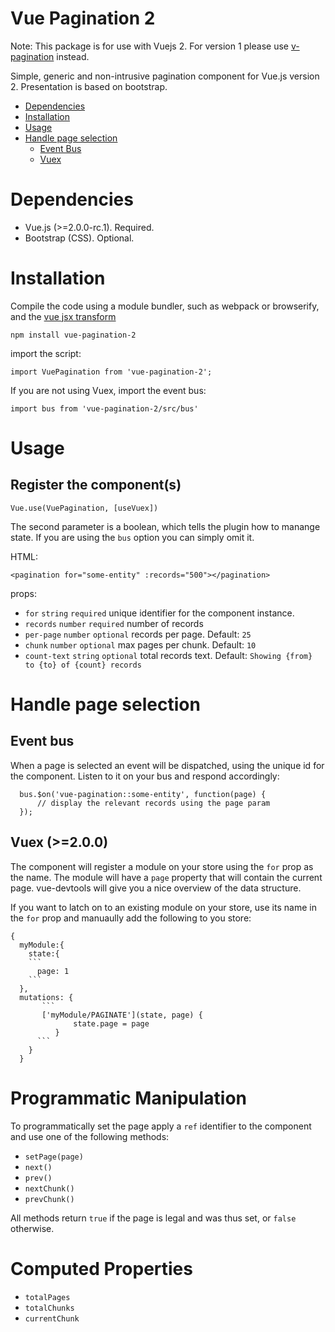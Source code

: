 # Vue Pagination 2

Note: This package is for use with Vuejs 2.
For version 1 please use [v-pagination](https://www.npmjs.com/package/v-pagination) instead.

Simple, generic and non-intrusive pagination component for Vue.js version 2.
Presentation is based on bootstrap.

- [Dependencies](#dependencies)
- [Installation](#installation)
- [Usage](#usage)
- [Handle page selection](#handle-page-selection)
  - [Event Bus](#event-bus)
  - [Vuex](#vuex)

# Dependencies

* Vue.js (>=2.0.0-rc.1). Required.
* Bootstrap (CSS). Optional.

# Installation

Compile the code using a module bundler, such as webpack or browserify, and the [vue jsx transform](https://github.com/vuejs/babel-plugin-transform-vue-jsx)

    npm install vue-pagination-2

import the script:

    import VuePagination from 'vue-pagination-2';

If you are not using Vuex, import the event bus:

    import bus from 'vue-pagination-2/src/bus'

# Usage

## Register the component(s)

    Vue.use(VuePagination, [useVuex])

The second parameter is a boolean, which tells the plugin how to manange state.
If you are using the `bus` option you can simply omit it.

HTML:

    <pagination for="some-entity" :records="500"></pagination>

props:

* `for` `string` `required` unique identifier for the component instance.
* `records` `number` `required` number of records
* `per-page` `number` `optional` records per page. Default: `25`
* `chunk` `number` `optional` max pages per chunk. Default: `10`
* `count-text` `string` `optional` total records text. Default: `Showing {from} to {to} of {count} records`

# Handle page selection

## Event bus

When a page is selected an event will be dispatched, using the unique id for the component.
Listen to it on your bus and respond accordingly:

      bus.$on('vue-pagination::some-entity', function(page) {
          // display the relevant records using the page param
      });

## Vuex (>=2.0.0)

The component will register a module on your store using the `for` prop as the name.
The module will have a `page` property that will contain the current page.
vue-devtools will give you a nice overview of the data structure.

If you want to latch on to an existing module on your store, use its name in the `for` prop and manuaully add the following to you store:

    {
      myModule:{
        state:{
        ```
          page: 1
        ```
      },
      mutations: {
           ```
           ['myModule/PAGINATE'](state, page) {
                  state.page = page
              }
          ```
        }
      }

# Programmatic Manipulation

To programmatically set the page apply a `ref` identifier to the component and use one of the following methods:

* `setPage(page)`
* `next()`
* `prev()`
* `nextChunk()`
* `prevChunk()`

All methods return `true` if the page is legal and was thus set, or `false` otherwise.

# Computed Properties

* `totalPages`
* `totalChunks`
* `currentChunk`
